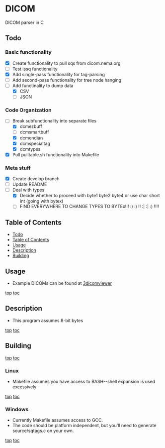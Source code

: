 <a top="top"/>

# DICOM
DICOM parser in C

## Todo
### Basic functionality
- [x] Create functionality to pull sqs from dicom.nema.org
- [ ] Test issq functionality
- [x] Add single-pass functionality for tag-parsing
- [ ] Add second-pass functionality for tree node hanging
- [ ] Add functinality to dump data
  - [x] CSV
  - [ ] JSON
### Code Organization
- [ ] Break subfunctionality into separate files
  - [x] dcmezbuff
  - [ ] dcmsmartbuff
  - [x] dcmendian
  - [x] dcmspecialtag
  - [x] dcmtypes
- [x] Pull pulltable.sh functionality into Makefile
### Meta stuff
- [x] Create develop branch
- [ ] Update README
- [ ] Deal with types
  - [x] Decide whether to proceed with byte1 byte2 byte4 or use char short int (going with bytex)
  - [ ] FIND EVERYWHERE TO CHANGE TYPES TO BYTEx!!! :) :) !! :| :| :) !!!!

## Table of Contents
- [Todo](#todo)
- [Table of Contents](#top)
- [Usage](#usage)
- [Description](#description)
- [Building](#building)

## Usage
- Example DICOMs can be found at [3dicomviewer](https://3dicomviewer.com/dicom-library)

[top](#top) [toc](#table-of-contents)

## Description
- This program assumes 8-bit bytes

[top](#top) [toc](#table-of-contents)

## Building

[top](#top) [toc](#table-of-contents)

### Linux
- Makefile assumes you have access to BASH--shell expansion is used excessively

[top](#top) [toc](#table-of-contents)

### Windows
- Currently Makefile assumes access to GCC.
- The code should be platform independent, but you'll need to generate source/sqtags.c on your own.

[top](#top) [toc](#table-of-contents)
